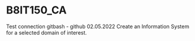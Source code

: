 # B8IT150_CA
Test connection gitbash - github 02.05.2022
Create an Information System for a selected domain of interest. 
